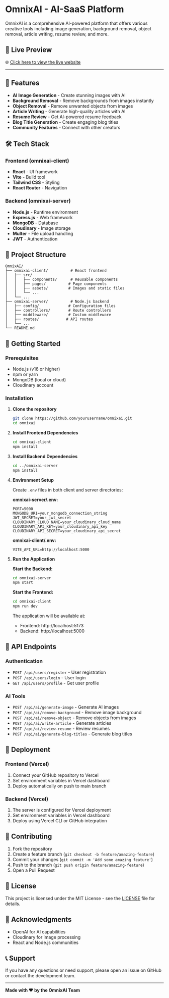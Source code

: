 ﻿# OmnixAI - AI-SaaS Platform

OmnixAI is a comprehensive AI-powered platform that offers various creative tools including image generation, background removal, object removal, article writing, resume review, and more.

## 🔗 Live Preview

🌐 [Click here to view the live website](https://omnix-ai-tau.vercel.app/)

---

## 🚀 Features

- **AI Image Generation** - Create stunning images with AI
- **Background Removal** - Remove backgrounds from images instantly
- **Object Removal** - Remove unwanted objects from images
- **Article Writing** - Generate high-quality articles with AI
- **Resume Review** - Get AI-powered resume feedback
- **Blog Title Generation** - Create engaging blog titles
- **Community Features** - Connect with other creators

## 🛠️ Tech Stack

### Frontend (omnixai-client)
- **React** - UI framework
- **Vite** - Build tool
- **Tailwind CSS** - Styling
- **React Router** - Navigation

### Backend (omnixai-server)
- **Node.js** - Runtime environment
- **Express.js** - Web framework
- **MongoDB** - Database
- **Cloudinary** - Image storage
- **Multer** - File upload handling
- **JWT** - Authentication

## 📁 Project Structure

```
OmnixAI/
├── omnixai-client/          # React frontend
│   ├── src/
│   │   ├── components/      # Reusable components
│   │   ├── pages/          # Page components
│   │   ├── assets/         # Images and static files
│   │   └── ...
│   └── ...
├── omnixai-server/          # Node.js backend
│   ├── config/             # Configuration files
│   ├── controllers/        # Route controllers
│   ├── middleware/         # Custom middleware
│   ├── routes/            # API routes
│   └── ...
└── README.md
```

## 🚀 Getting Started

### Prerequisites
- Node.js (v16 or higher)
- npm or yarn
- MongoDB (local or cloud)
- Cloudinary account

### Installation

1. **Clone the repository**
   ```bash
   git clone https://github.com/yourusername/omnixai.git
   cd omnixai
   ```

2. **Install Frontend Dependencies**
   ```bash
   cd omnixai-client
   npm install
   ```

3. **Install Backend Dependencies**
   ```bash
   cd ../omnixai-server
   npm install
   ```

4. **Environment Setup**

   Create `.env` files in both client and server directories:

   **omnixai-server/.env:**
   ```env
   PORT=5000
   MONGODB_URI=your_mongodb_connection_string
   JWT_SECRET=your_jwt_secret
   CLOUDINARY_CLOUD_NAME=your_cloudinary_cloud_name
   CLOUDINARY_API_KEY=your_cloudinary_api_key
   CLOUDINARY_API_SECRET=your_cloudinary_api_secret
   ```

   **omnixai-client/.env:**
   ```env
   VITE_API_URL=http://localhost:5000
   ```

5. **Run the Application**

   **Start the Backend:**
   ```bash
   cd omnixai-server
   npm start
   ```

   **Start the Frontend:**
   ```bash
   cd omnixai-client
   npm run dev
   ```

   The application will be available at:
   - Frontend: http://localhost:5173
   - Backend: http://localhost:5000

## 📝 API Endpoints

### Authentication
- `POST /api/users/register` - User registration
- `POST /api/users/login` - User login
- `GET /api/users/profile` - Get user profile

### AI Tools
- `POST /api/ai/generate-image` - Generate AI images
- `POST /api/ai/remove-background` - Remove image background
- `POST /api/ai/remove-object` - Remove objects from images
- `POST /api/ai/write-article` - Generate articles
- `POST /api/ai/review-resume` - Review resumes
- `POST /api/ai/generate-blog-titles` - Generate blog titles

## 🚀 Deployment

### Frontend (Vercel)
1. Connect your GitHub repository to Vercel
2. Set environment variables in Vercel dashboard
3. Deploy automatically on push to main branch

### Backend (Vercel)
1. The server is configured for Vercel deployment
2. Set environment variables in Vercel dashboard
3. Deploy using Vercel CLI or GitHub integration

## 🤝 Contributing

1. Fork the repository
2. Create a feature branch (`git checkout -b feature/amazing-feature`)
3. Commit your changes (`git commit -m 'Add some amazing feature'`)
4. Push to the branch (`git push origin feature/amazing-feature`)
5. Open a Pull Request

## 📄 License

This project is licensed under the MIT License - see the [LICENSE](LICENSE) file for details.

## 🙏 Acknowledgments

- OpenAI for AI capabilities
- Cloudinary for image processing
- React and Node.js communities

## 📞 Support

If you have any questions or need support, please open an issue on GitHub or contact the development team.

---

**Made with ❤️ by the OmnixAI Team**


